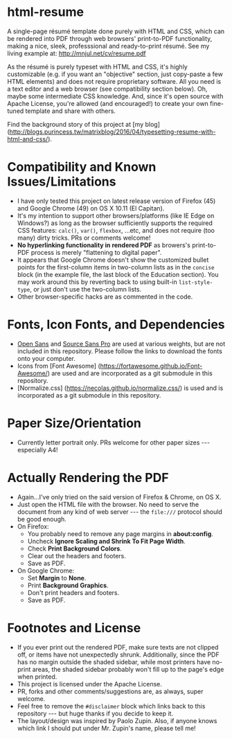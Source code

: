 # html-resume
A single-page résumé template done purely with HTML and CSS, which can be rendered into PDF through web browsers' print-to-PDF functionality, making a nice, sleek, professsional and ready-to-print résumé. See my living example at: http://mnjul.net/cv/resume.pdf

As the résumé is purely typeset with HTML and CSS, it's highly customizable (e.g. if you want an "objective" section, just copy-paste a few HTML elements) and does not require proprietary software. All you need is a text editor and a web browser (see compatibility section below). Oh, maybe some intermediate CSS knowledge. And, since it's open source with Apache License, you're allowed (and encouraged!) to create your own fine-tuned template and share with others.

Find the background story of this project at [my blog] (http://blogs.purincess.tw/matrixblog/2016/04/typesetting-resume-with-html-and-css/).

# Compatibility and Known Issues/Limitations
* I have only tested this project on latest release version of Firefox (45) and Google Chrome (49) on OS X 10.11 (El Capitan).
* It's my intention to support other browsers/platforms (like IE Edge on Windows?) as long as the browser sufficiently supports the required CSS features: ``calc()``, ``var()``, ``flexbox``, ...etc, and does not require (too many) dirty tricks. PRs or comments welcome!
* **No hyperlinking functionality in rendered PDF** as browers's print-to-PDF process is merely "flattening to digital paper".
* It appears that Google Chrome doesn't show the customized bullet points for the first-column items in two-column lists as in the ``concise`` block (in the example file, the last block of the Education section). You may work around this by reverting back to using built-in ``list-style-type``, or just don't use the two-column lists.
* Other browser-specific hacks are as commented in the code.

# Fonts, Icon Fonts, and Dependencies
* [Open Sans](https://www.google.com/fonts/specimen/Open+Sans) and [Source Sans Pro](https://www.google.com/fonts/specimen/Source+Sans+Pro) are used at various weights, but are not included in this repository. Please follow the links to download the fonts onto your computer.
* Icons from [Font Awesome] (https://fortawesome.github.io/Font-Awesome/) are used and are incorporated as a git submodule in this repository.
* [Normalize.css] (https://necolas.github.io/normalize.css/) is used and is incorporated as a git submodule in this repository.

# Paper Size/Orientation
* Currently letter portrait only. PRs welcome for other paper sizes --- especially A4!

# Actually Rendering the PDF
* Again...I've only tried on the said version of Firefox & Chrome, on OS X.
* Just open the HTML file with the browser. No need to serve the document from any kind of web server --- the ``file:///`` protocol should be good enough.
* On Firefox:
  * You probably need to remove any page margins in **about:config**.
  * Uncheck **Ignore Scaling and Shrink To Fit Page Width**.
  * Check **Print Background Colors**.
  * Clear out the headers and footers.
  * Save as PDF.
* On Google Chrome:
  * Set **Margin** to **None**.
  * Print **Background Graphics**.
  * Don't print headers and footers.
  * Save as PDF.

# Footnotes and License
* If you ever print out the rendered PDF, make sure texts are not clipped off, or items have not unexpectedly shrunk. Additionally, since the PDF has no margin outside the shaded sidebar, while most printers have no-print areas, the shaded sidebar probably won't fill up to the page's edge when printed.
* This project is licensed under the Apache License.
* PR, forks and other comments/suggestions are, as always, super welcome.
* Feel free to remove the ``#disclaimer`` block which links back to this repository --- but huge thanks if you decide to keep it.
* The layout/design was inspired by Paolo Zupin. Also, if anyone knows which link I should put under Mr. Zupin's name, please tell me!
